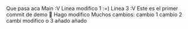 Que pasa aca Main :V
Linea modifico 1 :=)
Linea 3 :V
Este es el primer commit de demo 🛴
Hago modifico Muchos cambios:
cambio 1
cambio 2
cambi modifico o 3
añado
añado